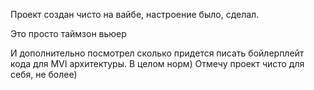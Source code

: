 Проект создан чисто на вайбе, настроение было, сделал.

Это просто таймзон вьюер

И дополнительно посмотрел сколько придется писать бойлерплейт кода для MVI архитектуры.
В целом норм) Отмечу проект чисто для себя, не более)


